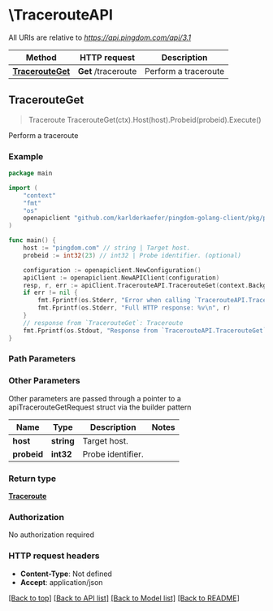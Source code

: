 # \TracerouteAPI

All URIs are relative to *https://api.pingdom.com/api/3.1*

Method | HTTP request | Description
------------- | ------------- | -------------
[**TracerouteGet**](TracerouteAPI.md#TracerouteGet) | **Get** /traceroute | Perform a traceroute



## TracerouteGet

> Traceroute TracerouteGet(ctx).Host(host).Probeid(probeid).Execute()

Perform a traceroute



### Example

```go
package main

import (
	"context"
	"fmt"
	"os"
	openapiclient "github.com/karlderkaefer/pingdom-golang-client/pkg/pingdom/openapi"
)

func main() {
	host := "pingdom.com" // string | Target host.
	probeid := int32(23) // int32 | Probe identifier. (optional)

	configuration := openapiclient.NewConfiguration()
	apiClient := openapiclient.NewAPIClient(configuration)
	resp, r, err := apiClient.TracerouteAPI.TracerouteGet(context.Background()).Host(host).Probeid(probeid).Execute()
	if err != nil {
		fmt.Fprintf(os.Stderr, "Error when calling `TracerouteAPI.TracerouteGet``: %v\n", err)
		fmt.Fprintf(os.Stderr, "Full HTTP response: %v\n", r)
	}
	// response from `TracerouteGet`: Traceroute
	fmt.Fprintf(os.Stdout, "Response from `TracerouteAPI.TracerouteGet`: %v\n", resp)
}
```

### Path Parameters



### Other Parameters

Other parameters are passed through a pointer to a apiTracerouteGetRequest struct via the builder pattern


Name | Type | Description  | Notes
------------- | ------------- | ------------- | -------------
 **host** | **string** | Target host. | 
 **probeid** | **int32** | Probe identifier. | 

### Return type

[**Traceroute**](Traceroute.md)

### Authorization

No authorization required

### HTTP request headers

- **Content-Type**: Not defined
- **Accept**: application/json

[[Back to top]](#) [[Back to API list]](../README.md#documentation-for-api-endpoints)
[[Back to Model list]](../README.md#documentation-for-models)
[[Back to README]](../README.md)

